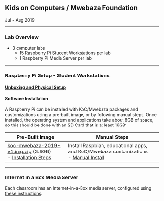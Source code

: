 ## Kids on Computers / Mwebaza Foundation
Jul - Aug 2019

----
### Lab Overview
* 3 computer labs
  * 15 Raspberry Pi Student Workstations per lab
  * 1 Raspberry Pi Media Server per lab

----
### Raspberry Pi Setup - Student Workstations

#### [Unboxing and Physical Setup](unboxing-and-physical-setup.md)

#### Software Installation
A Raspberry Pi can be installed with KoC/Mwebaza packages and customizations using a pre-built image, or by following manual steps. Once installed, the operating system and applications take about 8GB of space, so this should be done with an SD Card that is at least 16GB:

| Pre-Built Image | Manual Steps |
| ---- | ---- |
| [koc-mwebaza-2019-v1.img.zip](https://www.kidsoncomputers.org/data/projects/Uganda2019/koc-mwebaza-2019-v1.img.zip) (3.8GB)<br /> - [Installation Steps](koc-mwebaza-raspberry-pi-image.md) | Install Raspbian, educational apps, and KoC/Mwebaza customizations<br /> - [Manual Install](koc-mwebaza-raspberry-pi-software-install-manual-steps.md) |

----
### Internet in a Box Media Server
Each classroom has an Internet-in-a-Box media server, configured using [these instructions](iiab-setup.md).

